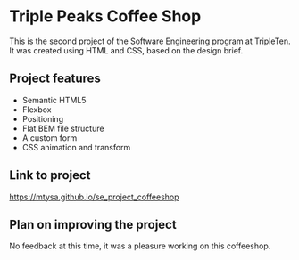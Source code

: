 # Triple Peaks Coffee Shop

This is the second project of the Software Engineering program at TripleTen. It was created using HTML and CSS, based on the design brief.

## Project features

- Semantic HTML5
- Flexbox
- Positioning
- Flat BEM file structure
- A custom form
- CSS animation and transform

## Link to project
https://mtysa.github.io/se_project_coffeeshop

## Plan on improving the project

No feedback at this time, it was a pleasure working on this coffeeshop.

